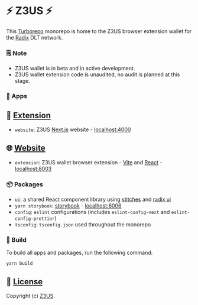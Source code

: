 # ⚡ Z3US ⚡

This [Turborepo](https://turborepo.org/) monorepo is home to the Z3US browser extension wallet for the [Radix](https://www.radixdlt.com/) DLT network.

### 🗒️ Note

- Z3US wallet is in beta and in active development.
- Z3US wallet extension code is unaudited, no audit is planned at this stage.

### 📱 Apps

## 🔌 [Extension](apps/extension/README.md) 
- `website`: Z3US [Next.js](https://nextjs.org) website - [localhost:4000](http://localhost:4000)

## 🌐 [Website](apps/website/README.md) 
- `extension`: Z3US wallet browser extension - [Vite](https://vitejs.dev/) and [React](https://reactjs.org/) - [localhost:8003](http://localhost:8003)

### 📦 Packages

- `ui`: a shared React component library using [stitches](https://stitches.dev) and [radix ui](https://www.radix-ui.com/)
- `yarn storybook`: [storybook](https://storybook.js.org) - [localhost:6006](http://localhost:6006)
- `config`: `eslint` configurations (includes `eslint-config-next` and `eslint-config-prettier`)
- `tsconfig`: `tsconfig.json` used throughout the monorepo

### 🚧 Build

To build all apps and packages, run the following command:

```
yarn build
```

## 📜 [License](LICENSE)

Copyright (c) [Z3US](https://github.com/orgs/z3us-dapps/people?query=role%3Aowner).
